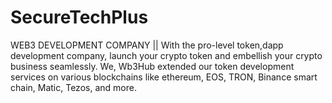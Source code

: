 # SecureTechPlus
 WEB3 DEVELOPMENT COMPANY || With the pro-level token,dapp  development company, launch your crypto token and embellish your crypto business seamlessly. We, Wb3Hub extended our token development services on various blockchains like ethereum, EOS, TRON, Binance smart chain, Matic, Tezos, and more.
